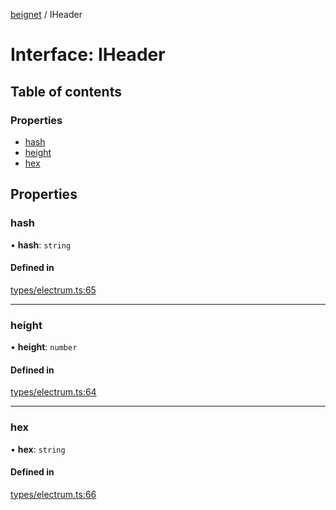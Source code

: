 [beignet](../README.md) / IHeader

# Interface: IHeader

## Table of contents

### Properties

- [hash](IHeader.md#hash)
- [height](IHeader.md#height)
- [hex](IHeader.md#hex)

## Properties

### hash

• **hash**: `string`

#### Defined in

[types/electrum.ts:65](https://github.com/synonymdev/beignet/blob/6c60ef8/src/types/electrum.ts#L65)

___

### height

• **height**: `number`

#### Defined in

[types/electrum.ts:64](https://github.com/synonymdev/beignet/blob/6c60ef8/src/types/electrum.ts#L64)

___

### hex

• **hex**: `string`

#### Defined in

[types/electrum.ts:66](https://github.com/synonymdev/beignet/blob/6c60ef8/src/types/electrum.ts#L66)
